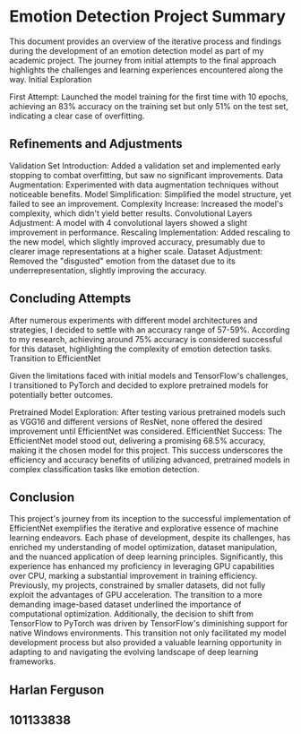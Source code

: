 # Emotion Detection Project Summary

This document provides an overview of the iterative process and findings during the development of an emotion detection model as part of my academic project. The journey from initial attempts to the final approach highlights the challenges and learning experiences encountered along the way.
Initial Exploration

First Attempt: Launched the model training for the first time with 10 epochs, achieving an 83% accuracy on the training set but only 51% on the test set, indicating a clear case of overfitting.

## Refinements and Adjustments

Validation Set Introduction: Added a validation set and implemented early stopping to combat overfitting, but saw no significant improvements.
Data Augmentation: Experimented with data augmentation techniques without noticeable benefits.
Model Simplification: Simplified the model structure, yet failed to see an improvement.
Complexity Increase: Increased the model's complexity, which didn't yield better results.
Convolutional Layers Adjustment: A model with 4 convolutional layers showed a slight improvement in performance.
Rescaling Implementation: Added rescaling to the new model, which slightly improved accuracy, presumably due to clearer image representations at a higher scale.
Dataset Adjustment: Removed the "disgusted" emotion from the dataset due to its underrepresentation, slightly improving the accuracy.

## Concluding Attempts

After numerous experiments with different model architectures and strategies, I decided to settle with an accuracy range of 57-59%. According to my research, achieving around 75% accuracy is considered successful for this dataset, highlighting the complexity of emotion detection tasks.
Transition to EfficientNet

Given the limitations faced with initial models and TensorFlow's challenges, I transitioned to PyTorch and decided to explore pretrained models for potentially better outcomes.

Pretrained Model Exploration: After testing various pretrained models such as VGG16 and different versions of ResNet, none offered the desired improvement until EfficientNet was considered.
EfficientNet Success: The EfficientNet model stood out, delivering a promising 68.5% accuracy, making it the chosen model for this project. This success underscores the efficiency and accuracy benefits of utilizing advanced, pretrained models in complex classification tasks like emotion detection.

## Conclusion

This project's journey from its inception to the successful implementation of EfficientNet exemplifies the iterative and explorative essence of machine learning endeavors. Each phase of development, despite its challenges, has enriched my understanding of model optimization, dataset manipulation, and the nuanced application of deep learning principles. Significantly, this experience has enhanced my proficiency in leveraging GPU capabilities over CPU, marking a substantial improvement in training efficiency. Previously, my projects, constrained by smaller datasets, did not fully exploit the advantages of GPU acceleration. The transition to a more demanding image-based dataset underlined the importance of computational optimization. Additionally, the decision to shift from TensorFlow to PyTorch was driven by TensorFlow's diminishing support for native Windows environments. This transition not only facilitated my model development process but also provided a valuable learning opportunity in adapting to and navigating the evolving landscape of deep learning frameworks.

## Harlan Ferguson
## 101133838